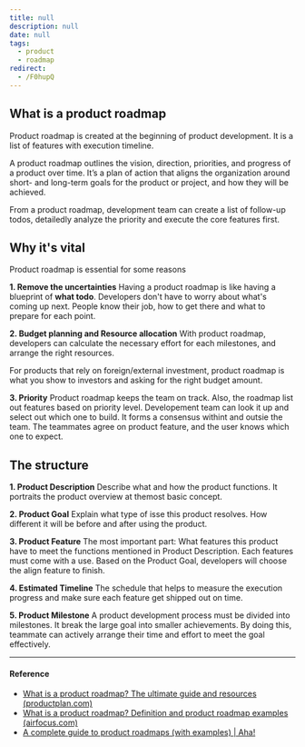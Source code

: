 ```yaml
---
title: null
description: null
date: null
tags:
  - product
  - roadmap
redirect:
  - /F0hupQ
---
```


## What is a product roadmap

Product roadmap is created at the beginning of product development. It is a list of features with execution timeline.

A product roadmap outlines the vision, direction, priorities, and progress of a product over time. It’s a plan of action that aligns the organization around short- and long-term goals for the product or project, and how they will be achieved.

From a product roadmap, development team can create a list of follow-up todos, detailedly analyze the priority and execute the core features first.

## Why it's vital

Product roadmap is essential for some reasons

**1. Remove the uncertainties** Having a product roadmap is like having a blueprint of **what todo**. Developers don't have to worry about what's coming up next. People know their job, how to get there and what to prepare for each point.

**2. Budget planning and Resource allocation** With product roadmap, developers can calculate the necessary effort for each milestones, and arrange the right resources.

For products that rely on foreign/external investment, product roadmap is what you show to investors and asking for the right budget amount.

**3. Priority** Product roadmap keeps the team on track. Also, the roadmap list out features based on priority level. Developement team can look it up and select out which one to build. It forms a consensus withint and outsie the team. The teammates agree on product feature, and the user knows which one to expect.

## The structure

**1. Product Description** Describe what and how the product functions. It portraits the product overview at themost basic concept.

**2. Product Goal** Explain what type of isse this product resolves. How different it will be before and after using the product.

**3. Product Feature** The most important part: What features this product have to meet the functions mentioned in Product Description. Each features must come with a use. Based on the Product Goal, developers will choose the align feature to finish.

**4. Estimated Timeline** The schedule that helps to measure the execution progress and make sure each feature get shipped out on time.

**5. Product Milestone** A product development process must be divided into milestones. It break the large goal into smaller achievements. By doing this, teammate can actively arrange their time and effort to meet the goal effectively.

---

#### Reference

- [What is a product roadmap? The ultimate guide and resources (productplan.com)](https://www.productplan.com/learn/what-is-a-product-roadmap/)
- [What is a product roadmap? Definition and product roadmap examples (airfocus.com)](https://airfocus.com/glossary/what-is-a-product-roadmap/)
- [A complete guide to product roadmaps (with examples) | Aha!](https://www.aha.io/roadmapping/guide/product-roadmap)
